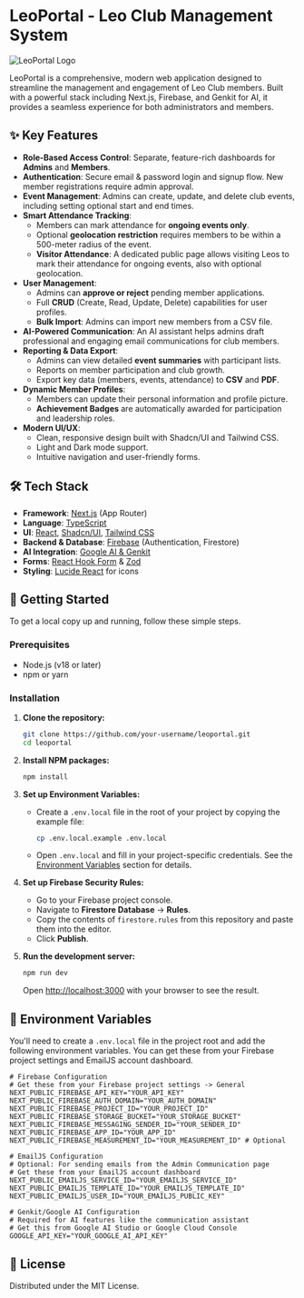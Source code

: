 # LeoPortal - Leo Club Management System

![LeoPortal Logo](https://i.imgur.com/aRktweQ.png)

LeoPortal is a comprehensive, modern web application designed to streamline the management and engagement of Leo Club members. Built with a powerful stack including Next.js, Firebase, and Genkit for AI, it provides a seamless experience for both administrators and members.

## ✨ Key Features

- **Role-Based Access Control**: Separate, feature-rich dashboards for **Admins** and **Members**.
- **Authentication**: Secure email & password login and signup flow. New member registrations require admin approval.
- **Event Management**: Admins can create, update, and delete club events, including setting optional start and end times.
- **Smart Attendance Tracking**:
    - Members can mark attendance for **ongoing events only**.
    - Optional **geolocation restriction** requires members to be within a 500-meter radius of the event.
    - **Visitor Attendance**: A dedicated public page allows visiting Leos to mark their attendance for ongoing events, also with optional geolocation.
- **User Management**:
    - Admins can **approve or reject** pending member applications.
    - Full **CRUD** (Create, Read, Update, Delete) capabilities for user profiles.
    - **Bulk Import**: Admins can import new members from a CSV file.
- **AI-Powered Communication**: An AI assistant helps admins draft professional and engaging email communications for club members.
- **Reporting & Data Export**:
    - Admins can view detailed **event summaries** with participant lists.
    - Reports on member participation and club growth.
    - Export key data (members, events, attendance) to **CSV** and **PDF**.
- **Dynamic Member Profiles**:
    - Members can update their personal information and profile picture.
    - **Achievement Badges** are automatically awarded for participation and leadership roles.
- **Modern UI/UX**:
    - Clean, responsive design built with Shadcn/UI and Tailwind CSS.
    - Light and Dark mode support.
    - Intuitive navigation and user-friendly forms.

## 🛠️ Tech Stack

- **Framework**: [Next.js](https://nextjs.org/) (App Router)
- **Language**: [TypeScript](https://www.typescriptlang.org/)
- **UI**: [React](https://reactjs.org/), [Shadcn/UI](https://ui.shadcn.com/), [Tailwind CSS](https://tailwindcss.com/)
- **Backend & Database**: [Firebase](https://firebase.google.com/) (Authentication, Firestore)
- **AI Integration**: [Google AI & Genkit](https://firebase.google.com/docs/genkit)
- **Forms**: [React Hook Form](https://react-hook-form.com/) & [Zod](https://zod.dev/)
- **Styling**: [Lucide React](https://lucide.dev/) for icons

## 🚀 Getting Started

To get a local copy up and running, follow these simple steps.

### Prerequisites

- Node.js (v18 or later)
- npm or yarn

### Installation

1.  **Clone the repository:**
    ```sh
    git clone https://github.com/your-username/leoportal.git
    cd leoportal
    ```

2.  **Install NPM packages:**
    ```sh
    npm install
    ```

3.  **Set up Environment Variables:**
    - Create a `.env.local` file in the root of your project by copying the example file:
      ```sh
      cp .env.local.example .env.local
      ```
    - Open `.env.local` and fill in your project-specific credentials. See the [Environment Variables](#-environment-variables) section for details.

4.  **Set up Firebase Security Rules:**
    - Go to your Firebase project console.
    - Navigate to **Firestore Database** -> **Rules**.
    - Copy the contents of `firestore.rules` from this repository and paste them into the editor.
    - Click **Publish**.

5.  **Run the development server:**
    ```sh
    npm run dev
    ```
    Open [http://localhost:3000](http://localhost:3000) with your browser to see the result.

## 🔑 Environment Variables

You'll need to create a `.env.local` file in the project root and add the following environment variables. You can get these from your Firebase project settings and EmailJS account dashboard.

```env
# Firebase Configuration
# Get these from your Firebase project settings -> General
NEXT_PUBLIC_FIREBASE_API_KEY="YOUR_API_KEY"
NEXT_PUBLIC_FIREBASE_AUTH_DOMAIN="YOUR_AUTH_DOMAIN"
NEXT_PUBLIC_FIREBASE_PROJECT_ID="YOUR_PROJECT_ID"
NEXT_PUBLIC_FIREBASE_STORAGE_BUCKET="YOUR_STORAGE_BUCKET"
NEXT_PUBLIC_FIREBASE_MESSAGING_SENDER_ID="YOUR_SENDER_ID"
NEXT_PUBLIC_FIREBASE_APP_ID="YOUR_APP_ID"
NEXT_PUBLIC_FIREBASE_MEASUREMENT_ID="YOUR_MEASUREMENT_ID" # Optional

# EmailJS Configuration
# Optional: For sending emails from the Admin Communication page
# Get these from your EmailJS account dashboard
NEXT_PUBLIC_EMAILJS_SERVICE_ID="YOUR_EMAILJS_SERVICE_ID"
NEXT_PUBLIC_EMAILJS_TEMPLATE_ID="YOUR_EMAILJS_TEMPLATE_ID"
NEXT_PUBLIC_EMAILJS_USER_ID="YOUR_EMAILJS_PUBLIC_KEY"

# Genkit/Google AI Configuration
# Required for AI features like the communication assistant
# Get this from Google AI Studio or Google Cloud Console
GOOGLE_API_KEY="YOUR_GOOGLE_AI_API_KEY"
```

## 📄 License

Distributed under the MIT License.
